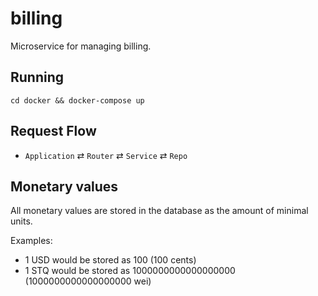 # billing

Microservice for managing billing.

## Running

```
cd docker && docker-compose up
```

## Request Flow

* `Application` ⇄ `Router` ⇄ `Service` ⇄ `Repo`

## Monetary values

All monetary values are stored in the database as the amount of minimal units.

Examples:
- 1 USD would be stored as 100 (100 cents)
- 1 STQ would be stored as 1000000000000000000 (1000000000000000000 wei)
